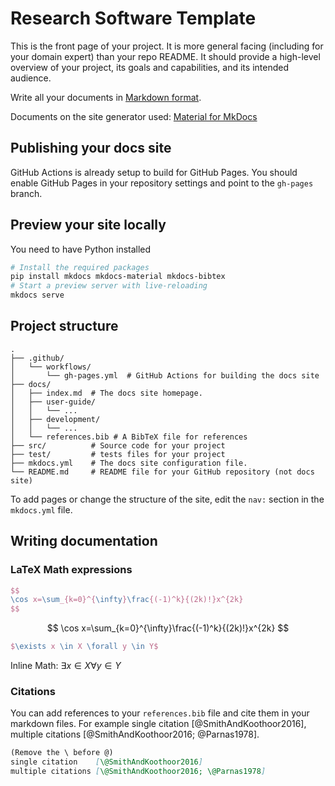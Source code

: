 # Research Software Template

This is the front page of your project. It is more general facing (including for your domain expert) than your repo README. It should provide a high-level overview of your project, its goals and capabilities, and its intended audience.

Write all your documents in [Markdown format](https://www.markdownguide.org/basic-syntax/).

Documents on the site generator used: [Material for MkDocs](https://squidfunk.github.io/mkdocs-material/getting-started/)

## Publishing your docs site
GitHub Actions is already setup to build for GitHub Pages. You should enable GitHub Pages in your repository settings and point to the `gh-pages` branch.

## Preview your site locally

You need to have Python installed
```bash
# Install the required packages
pip install mkdocs mkdocs-material mkdocs-bibtex
# Start a preview server with live-reloading
mkdocs serve
```

## Project structure
```
.
├── .github/
│   └── workflows/
│       └── gh-pages.yml  # GitHub Actions for building the docs site
├── docs/
│   ├── index.md  # The docs site homepage.
│   ├── user-guide/
│   │   └── ...
│   ├── development/
│   │   └── ...
│   └── references.bib # A BibTeX file for references
├── src/          # Source code for your project
├── test/         # tests files for your project
├── mkdocs.yml    # The docs site configuration file.
└── README.md     # README file for your GitHub repository (not docs site)
```



To add pages or change the structure of the site, edit the `nav:` section in the `mkdocs.yml` file.

## Writing documentation
### LaTeX Math expressions
``` latex title="Math Block"
$$
\cos x=\sum_{k=0}^{\infty}\frac{(-1)^k}{(2k)!}x^{2k}
$$
```
$$
\cos x=\sum_{k=0}^{\infty}\frac{(-1)^k}{(2k)!}x^{2k}
$$

``` latex title="Inline Math"
$\exists x \in X \forall y \in Y$
```
Inline Math: $\exists x \in X \forall y \in Y$

### Citations
You can add references to your `references.bib` file and cite them in your markdown files. For example single citation [@SmithAndKoothoor2016], multiple citations [@SmithAndKoothoor2016; @Parnas1978].
```markdown
(Remove the \ before @)
single citation    [\@SmithAndKoothoor2016]
multiple citations [\@SmithAndKoothoor2016; \@Parnas1978]
```